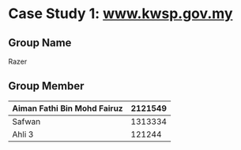 # Case Study 1: www.kwsp.gov.my
## Group Name
Razer
## Group Member
|Aiman Fathi Bin Mohd Fairuz |2121549|
|----------------------------|-------|
|Safwan                      |1313334|
|Ahli 3                      |121244 |


